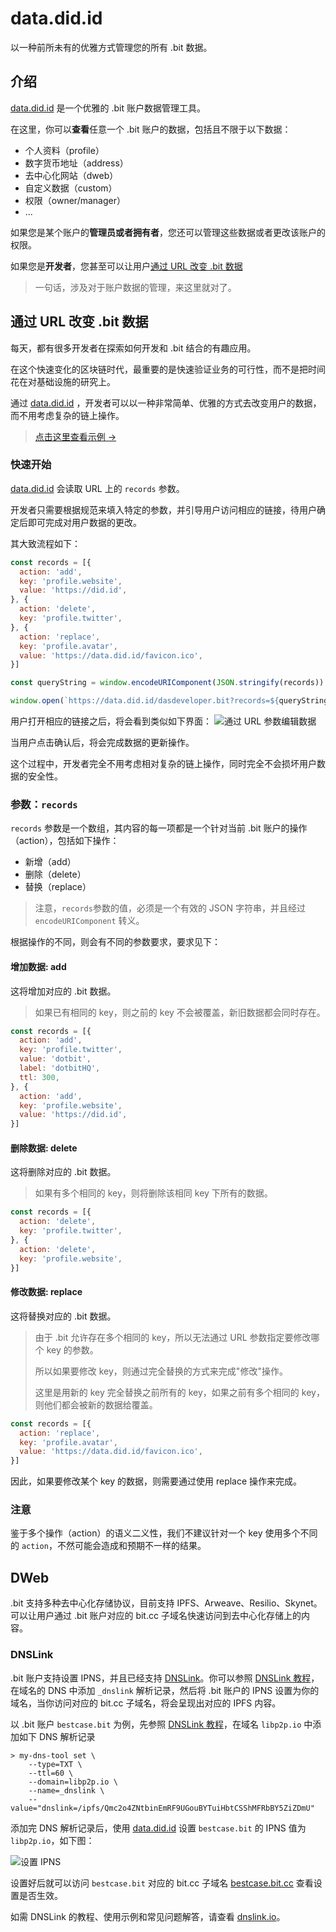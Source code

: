 # data.did.id
以一种前所未有的优雅方式管理您的所有 .bit 数据。

## 介绍
[data.did.id](https://data.did.id) 是一个优雅的 .bit 账户数据管理工具。

在这里，你可以**查看**任意一个 .bit 账户的数据，包括且不限于以下数据：
- 个人资料（profile）
- 数字货币地址（address）
- 去中心化网站（dweb）
- 自定义数据（custom）
- 权限（owner/manager）
- ...

如果您是某个账户的**管理员或者拥有者**，您还可以管理这些数据或者更改该账户的权限。

如果您是**开发者**，您甚至可以让用户[通过 URL 改变 .bit 数据](#通过-url-改变-bit-数据)

> 一句话，涉及对于账户数据的管理，来这里就对了。

## 通过 URL 改变 .bit 数据

每天，都有很多开发者在探索如何开发和 .bit 结合的有趣应用。

在这个快速变化的区块链时代，最重要的是快速验证业务的可行性，而不是把时间花在对基础设施的研究上。

通过 [data.did.id](https://data.did.id) ，开发者可以以一种非常简单、优雅的方式去改变用户的数据，而不用考虑复杂的链上操作。

> [点击这里查看示例 →](https://data.did.id/dasdeveloper.bit?records=%5B%7B%22action%22%3A%22add%22,%22key%22%3A%22profile.website%22,%22value%22%3A%22https%3A%2F%2Fdid.id%22%7D,%7B%22action%22%3A%22delete%22,%22key%22%3A%22profile.twitter%22%7D,%7B%22action%22%3A%22replace%22,%22key%22%3A%22profile.avatar%22,%22value%22%3A%22https%3A%2F%2Fdata.did.id%2Ffavicon.ico%22%7D%5D)

### 快速开始

[data.did.id](https://data.did.id/dasdeveloper.bit) 会读取 URL 上的 `records` 参数。

开发者只需要根据规范来填入特定的参数，并引导用户访问相应的链接，待用户确定后即可完成对用户数据的更改。

其大致流程如下：
```javascript
const records = [{
  action: 'add',
  key: 'profile.website',
  value: 'https://did.id',
}, {
  action: 'delete',
  key: 'profile.twitter',
}, {
  action: 'replace',
  key: 'profile.avatar',
  value: 'https://data.did.id/favicon.ico',
}]

const queryString = window.encodeURIComponent(JSON.stringify(records))

window.open(`https://data.did.id/dasdeveloper.bit?records=${queryString}`)
```
用户打开相应的链接之后，将会看到类似如下界面：
![通过 URL 参数编辑数据](./edit-records-via-query.png)

当用户点击确认后，将会完成数据的更新操作。

这个过程中，开发者完全不用考虑相对复杂的链上操作，同时完全不会损坏用户数据的安全性。

### 参数：`records`
`records` 参数是一个数组，其内容的每一项都是一个针对当前 .bit 账户的操作（action），包括如下操作：
- 新增（add）
- 删除（delete）
- 替换（replace）

> 注意，`records`参数的值，必须是一个有效的 JSON 字符串，并且经过 `encodeURIComponent` 转义。

根据操作的不同，则会有不同的参数要求，要求见下：

#### 增加数据: add
这将增加对应的 .bit 数据。

> 如果已有相同的 key，则之前的 key 不会被覆盖，新旧数据都会同时存在。

```javascript
const records = [{
  action: 'add',
  key: 'profile.twitter',
  value: 'dotbit',
  label: 'dotbitHQ',
  ttl: 300,
}, {
  action: 'add',
  key: 'profile.website',
  value: 'https://did.id',
}]
```

#### 删除数据: delete
这将删除对应的 .bit 数据。

> 如果有多个相同的 key，则将删除该相同 key 下所有的数据。

```javascript
const records = [{
  action: 'delete',
  key: 'profile.twitter',
}, {
  action: 'delete',
  key: 'profile.website',
}]
```

#### 修改数据: replace
这将替换对应的 .bit 数据。

> 由于 .bit 允许存在多个相同的 key，所以无法通过 URL 参数指定要修改哪个 key 的参数。
> 
> 所以如果要修改 key，则通过完全替换的方式来完成"修改"操作。
> 
> 这里是用新的 key 完全替换之前所有的 key，如果之前有多个相同的 key，则他们都会被新的数据给覆盖。

```javascript
const records = [{
  action: 'replace',
  key: 'profile.avatar',
  value: 'https://data.did.id/favicon.ico',
}]
```

因此，如果要修改某个 key 的数据，则需要通过使用 replace 操作来完成。

### 注意
鉴于多个操作（action）的语义二义性，我们不建议针对一个 key 使用多个不同的 `action`，不然可能会造成和预期不一样的结果。

## DWeb
.bit 支持多种去中心化存储协议，目前支持 IPFS、Arweave、Resilio、Skynet。可以让用户通过 .bit 账户对应的 bit.cc 子域名快速访问到去中心化存储上的内容。

### DNSLink
.bit 账户支持设置 IPNS，并且已经支持 [DNSLink](https://dnslink.io/)。你可以参照 [DNSLink 教程](https://dnslink.io/#tutorial)，在域名的 DNS 中添加 `_dnslink` 解析记录，然后将 .bit 账户的 IPNS 设置为你的域名，当你访问对应的 bit.cc 子域名，将会呈现出对应的 IPFS 内容。

以 .bit 账户 `bestcase.bit` 为例，先参照 [DNSLink 教程](https://dnslink.io/#tutorial)，在域名 `libp2p.io` 中添加如下 DNS 解析记录

```shell
> my-dns-tool set \
    --type=TXT \
    --ttl=60 \
    --domain=libp2p.io \
    --name=_dnslink \
    --value="dnslink=/ipfs/Qmc2o4ZNtbinEmRF9UGouBYTuiHbtCSShMFRbBY5ZiZDmU"
```

添加完 DNS 解析记录后，使用 [data.did.id](https://data.did.id) 设置 `bestcase.bit` 的 IPNS 值为 `libp2p.io`，如下图：

![设置 IPNS](./add-ipns-records.png)

设置好后就可以访问 `bestcase.bit` 对应的 bit.cc 子域名 [bestcase.bit.cc](https://bestcase.bit.cc/) 查看设置是否生效。

如需 DNSLink 的教程、使用示例和常见问题解答，请查看 [dnslink.io](https://dnslink.io/)。

